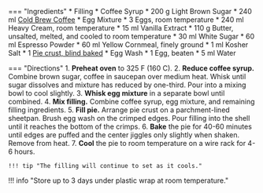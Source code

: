 === "Ingredients"
    * Filling
        * Coffee Syrup
            * 200 g Light Brown Sugar
            * 240 ml [Cold Brew Coffee](../../beverages/cold-brew-coffee.md)
        * Egg Mixture
            * 3 Eggs, room temperature
            * 240 ml Heavy Cream, room temperature
            * 15 ml Vanilla Extract
        * 110 g Butter, unsalted, melted, and cooled to room temperature
        * 30 ml White Sugar
        * 60 ml Espresso Powder
        * 60 ml Yellow Cornmeal, finely ground
        * 1 ml Kosher Salt
    * 1 [Pie crust, blind baked](../../breads/pie-crust.md)
    * Egg Wash
        * 1 Egg, beaten
        * 5 ml Water

=== "Directions"
    1. **Preheat oven** to 325 F (160 C).
    2. **Reduce coffee syrup.** Combine brown sugar, coffee in saucepan over medium heat. Whisk until sugar dissolves and mixture has reduced by one-third. Pour into a mixing bowl to cool slightly.
    3. **Whisk egg mixture** in a separate bowl until combined.
    4. **Mix filling.** Combine coffee syrup, egg mixture, and remaining filling ingredients.
    5. **Fill pie.** Arrange pie crust on a parchment-lined sheetpan. Brush egg wash on the crimped edges. Pour filling into the shell until it reaches the bottom of the crimps.
    6. **Bake** the pie for 40-60 minutes until edges are puffed and the center jiggles only slightly when shaken. Remove from heat.
    7. **Cool** the pie to room temperature on a wire rack for 4-6 hours.

    !!! tip "The filling will continue to set as it cools."

!!! info "Store up to 3 days under plastic wrap at room temperature."

[^1]: {{ cite.ludwinski_sister_pie }}
